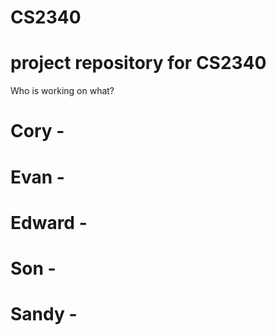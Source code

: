 CS2340
======

project repository for CS2340
=======

Who is working on what?

Cory -
=======
Evan -
=======
Edward -
=======
Son -
=======
Sandy -
=======
